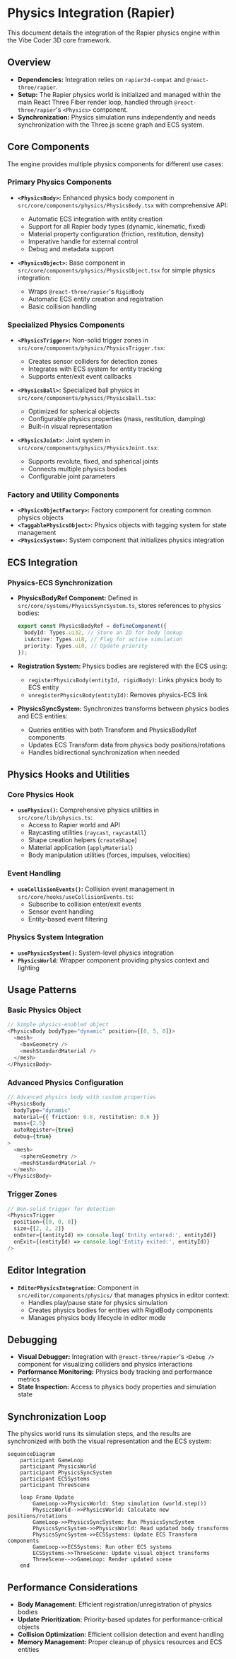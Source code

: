 # Physics Integration (Rapier)

This document details the integration of the Rapier physics engine within the Vibe Coder 3D core framework.

## Overview

- **Dependencies:** Integration relies on `rapier3d-compat` and `@react-three/rapier`.
- **Setup:** The Rapier physics world is initialized and managed within the main React Three Fiber render loop, handled through `@react-three/rapier`'s `<Physics>` component.
- **Synchronization:** Physics simulation runs independently and needs synchronization with the Three.js scene graph and ECS system.

## Core Components

The engine provides multiple physics components for different use cases:

### Primary Physics Components

- **`<PhysicsBody>`:** Enhanced physics body component in `src/core/components/physics/PhysicsBody.tsx` with comprehensive API:

  - Automatic ECS integration with entity creation
  - Support for all Rapier body types (dynamic, kinematic, fixed)
  - Material property configuration (friction, restitution, density)
  - Imperative handle for external control
  - Debug and metadata support

- **`<PhysicsObject>`:** Base component in `src/core/components/physics/PhysicsObject.tsx` for simple physics integration:
  - Wraps `@react-three/rapier`'s `RigidBody`
  - Automatic ECS entity creation and registration
  - Basic collision handling

### Specialized Physics Components

- **`<PhysicsTrigger>`:** Non-solid trigger zones in `src/core/components/physics/PhysicsTrigger.tsx`:

  - Creates sensor colliders for detection zones
  - Integrates with ECS system for entity tracking
  - Supports enter/exit event callbacks

- **`<PhysicsBall>`:** Specialized ball physics in `src/core/components/physics/PhysicsBall.tsx`:

  - Optimized for spherical objects
  - Configurable physics properties (mass, restitution, damping)
  - Built-in visual representation

- **`<PhysicsJoint>`:** Joint system in `src/core/components/physics/PhysicsJoint.tsx`:
  - Supports revolute, fixed, and spherical joints
  - Connects multiple physics bodies
  - Configurable joint parameters

### Factory and Utility Components

- **`<PhysicsObjectFactory>`:** Factory component for creating common physics objects
- **`<TaggablePhysicsObject>`:** Physics objects with tagging system for state management
- **`<PhysicsSystem>`:** System component that initializes physics integration

## ECS Integration

### Physics-ECS Synchronization

- **PhysicsBodyRef Component:** Defined in `src/core/systems/PhysicsSyncSystem.ts`, stores references to physics bodies:

  ```typescript
  export const PhysicsBodyRef = defineComponent({
    bodyId: Types.ui32, // Store an ID for body lookup
    isActive: Types.ui8, // Flag for active simulation
    priority: Types.ui8, // Update priority
  });
  ```

- **Registration System:** Physics bodies are registered with the ECS using:

  - `registerPhysicsBody(entityId, rigidBody)`: Links physics body to ECS entity
  - `unregisterPhysicsBody(entityId)`: Removes physics-ECS link

- **PhysicsSyncSystem:** Synchronizes transforms between physics bodies and ECS entities:
  - Queries entities with both Transform and PhysicsBodyRef components
  - Updates ECS Transform data from physics body positions/rotations
  - Handles bidirectional synchronization when needed

## Physics Hooks and Utilities

### Core Physics Hook

- **`usePhysics()`:** Comprehensive physics utilities in `src/core/lib/physics.ts`:
  - Access to Rapier world and API
  - Raycasting utilities (`raycast`, `raycastAll`)
  - Shape creation helpers (`createShape`)
  - Material application (`applyMaterial`)
  - Body manipulation utilities (forces, impulses, velocities)

### Event Handling

- **`useCollisionEvents()`:** Collision event management in `src/core/hooks/useCollisionEvents.ts`:
  - Subscribe to collision enter/exit events
  - Sensor event handling
  - Entity-based event filtering

### Physics System Integration

- **`usePhysicsSystem()`:** System-level physics integration
- **`PhysicsWorld`:** Wrapper component providing physics context and lighting

## Usage Patterns

### Basic Physics Object

```typescript
// Simple physics-enabled object
<PhysicsBody bodyType="dynamic" position={[0, 5, 0]}>
  <mesh>
    <boxGeometry />
    <meshStandardMaterial />
  </mesh>
</PhysicsBody>
```

### Advanced Physics Configuration

```typescript
// Advanced physics body with custom properties
<PhysicsBody
  bodyType="dynamic"
  material={{ friction: 0.8, restitution: 0.6 }}
  mass={2.5}
  autoRegister={true}
  debug={true}
>
  <mesh>
    <sphereGeometry />
    <meshStandardMaterial />
  </mesh>
</PhysicsBody>
```

### Trigger Zones

```typescript
// Non-solid trigger for detection
<PhysicsTrigger
  position={[0, 0, 0]}
  size={[2, 2, 2]}
  onEnter={(entityId) => console.log('Entity entered:', entityId)}
  onExit={(entityId) => console.log('Entity exited:', entityId)}
/>
```

## Editor Integration

- **`EditorPhysicsIntegration`:** Component in `src/editor/components/physics/` that manages physics in editor context:
  - Handles play/pause state for physics simulation
  - Creates physics bodies for entities with RigidBody components
  - Manages physics body lifecycle in editor mode

## Debugging

- **Visual Debugger:** Integration with `@react-three/rapier`'s `<Debug />` component for visualizing colliders and physics interactions
- **Performance Monitoring:** Physics body tracking and performance metrics
- **State Inspection:** Access to physics body properties and simulation state

## Synchronization Loop

The physics world runs its simulation steps, and the results are synchronized with both the visual representation and the ECS system:

```mermaid
sequenceDiagram
    participant GameLoop
    participant PhysicsWorld
    participant PhysicsSyncSystem
    participant ECSSystems
    participant ThreeScene

    loop Frame Update
        GameLoop->>PhysicsWorld: Step simulation (world.step())
        PhysicsWorld-->>PhysicsWorld: Calculate new positions/rotations
        GameLoop->>PhysicsSyncSystem: Run PhysicsSyncSystem
        PhysicsSyncSystem->>PhysicsWorld: Read updated body transforms
        PhysicsSyncSystem->>ECSSystems: Update ECS Transform components
        GameLoop->>ECSSystems: Run other ECS systems
        ECSSystems->>ThreeScene: Update visual object transforms
        ThreeScene-->>GameLoop: Render updated scene
    end
```

## Performance Considerations

- **Body Management:** Efficient registration/unregistration of physics bodies
- **Update Prioritization:** Priority-based updates for performance-critical objects
- **Collision Optimization:** Efficient collision detection and event handling
- **Memory Management:** Proper cleanup of physics resources and ECS entities

